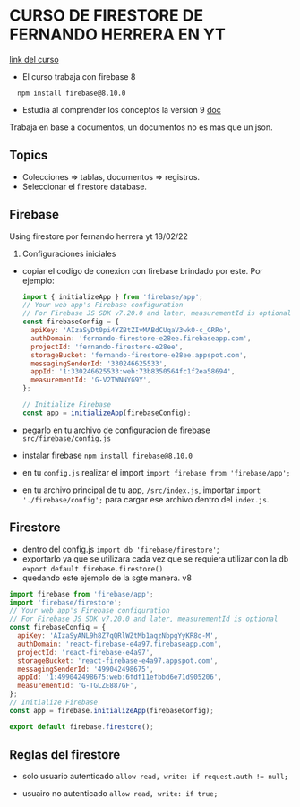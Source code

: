 # CURSO DE FIRESTORE DE FERNANDO HERRERA EN YT

[link del curso](https://www.youtube.com/playlist?list=PLCKuOXG0bPi29EkcAuVCln9ISbExcQk66)

- El curso trabaja con firebase 8

```
  npm install firebase@8.10.0
```

- Estudia al comprender los conceptos la version 9
  [doc](https://firebase.google.com/docs/firestore/quickstart?authuser=1#web-version-8)

Trabaja en base a documentos, un documentos no es mas que un json.

## Topics

- Colecciones => tablas, documentos => registros.
- Seleccionar el firestore database.

## Firebase

Using firestore por fernando herrera yt 18/02/22

1.  Configuraciones iniciales

- copiar el codigo de conexion con firebase brindado por este. Por ejemplo:

  ```javascript
  import { initializeApp } from 'firebase/app';
  // Your web app's Firebase configuration
  // For Firebase JS SDK v7.20.0 and later, measurementId is optional
  const firebaseConfig = {
    apiKey: 'AIzaSyDt0pi4YZBtZIvMABdCUqaV3wkO-c_GRRo',
    authDomain: 'fernando-firestore-e28ee.firebaseapp.com',
    projectId: 'fernando-firestore-e28ee',
    storageBucket: 'fernando-firestore-e28ee.appspot.com',
    messagingSenderId: '330246625533',
    appId: '1:330246625533:web:73b8350564fc1f2ea58694',
    measurementId: 'G-V2TWNNYG9Y',
  };

  // Initialize Firebase
  const app = initializeApp(firebaseConfig);
  ```

- pegarlo en tu archivo de configuracion de firebase `src/firebase/config.js`
- instalar firebase `npm install firebase@8.10.0`
- en tu `config.js` realizar el import `import firebase from 'firebase/app';`
- en tu archivo principal de tu app, `/src/index.js`, importar `import './firebase/config';` para cargar ese archivo dentro del `index.js`.

## Firestore

- dentro del config.js `import db 'firebase/firestore'`;
- exportarlo ya que se utilizara cada vez que se requiera utilizar con la db `export default firebase.firestore()`
- quedando este ejemplo de la sgte manera. v8

```js
import firebase from 'firebase/app';
import 'firebase/firestore';
// Your web app's Firebase configuration
// For Firebase JS SDK v7.20.0 and later, measurementId is optional
const firebaseConfig = {
  apiKey: 'AIzaSyANL9h8Z7qQRlWZtMb1aqzNbpgYyKR8o-M',
  authDomain: 'react-firebase-e4a97.firebaseapp.com',
  projectId: 'react-firebase-e4a97',
  storageBucket: 'react-firebase-e4a97.appspot.com',
  messagingSenderId: '499042498675',
  appId: '1:499042498675:web:6fdf11efbbd6e71d905206',
  measurementId: 'G-TGLZE887GF',
};
// Initialize Firebase
const app = firebase.initializeApp(firebaseConfig);

export default firebase.firestore();
```

## Reglas del firestore
* solo usuario autenticado
```allow read, write: if request.auth != null;```

* usuairo no autenticado
```allow read, write: if true;```
